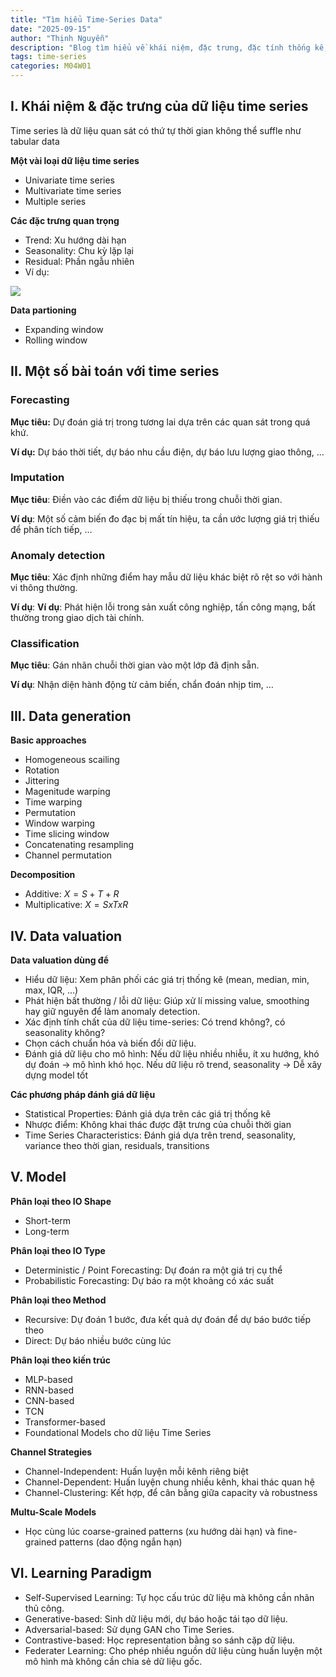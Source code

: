 ```yaml
---
title: "Tìm hiểu Time-Series Data"
date: "2025-09-15"
author: "Thịnh Nguyễn"
description: "Blog tìm hiểu về khái niệm, đặc trưng, đặc tính thống kê, model trong dữ liệu time-series"
tags: time-series
categories: M04W01
---
```


## I. Khái niệm & đặc trưng của dữ liệu time series

Time series là dữ liệu quan sát có thứ tự thời gian không thể suffle như tabular data

**Một vài loại dữ liệu time series**

* Univariate time series
* Multivariate time series
* Multiple series

**Các đặc trưng quan trọng**

* Trend: Xu hướng dài hạn
* Seasonality: Chu kỳ lặp lại
* Residual: Phần ngẫu nhiên
* Ví dụ:
    
![](https://res.cloudinary.com/dsikxgkcg/image/upload/v1757944532/image_pknmeo.png)
    
**Data partioning**

* Expanding window
* Rolling window

## II. Một số bài toán với time series

### Forecasting

**Mục tiêu:** Dự đoán giá trị trong tương lai dựa trên các quan sát trong quá khứ.

**Ví dụ:** Dự báo thời tiết, dự báo nhu cầu điện, dự báo lưu lượng giao thông, …

### Imputation

**Mục tiêu**: Điền vào các điểm dữ liệu bị thiếu trong chuỗi thời gian.

**Ví dụ**: Một số cảm biến đo đạc bị mất tín hiệu, ta cần ước lượng giá trị thiếu để phân tích tiếp, …

### Anomaly detection

**Mục tiêu**: Xác định những điểm hay mẫu dữ liệu khác biệt rõ rệt so với hành vi thông thường.

**Ví dụ**: **Ví dụ**: Phát hiện lỗi trong sản xuất công nghiệp, tấn công mạng, bất thường trong giao dịch tài chính.

### Classification

**Mục tiêu**: Gán nhãn chuỗi thời gian vào một lớp đã định sẵn.

**Ví dụ**: Nhận diện hành động từ cảm biến, chẩn đoán nhịp tim, …

## III. Data generation

**Basic approaches**

* Homogeneous scailing
* Rotation
* Jittering
* Magenitude warping
* Time warping
* Permutation
* Window warping
* Time slicing window
* Concatenating resampling
* Channel permutation

**Decomposition**

* Additive: $X = S + T + R$
* Multiplicative: $X = S x T x R$

## IV. Data valuation

**Data valuation dùng để**

* Hiểu dữ liệu: Xem phân phối các giá trị thống kê (mean, median, min, max, IQR, ...)
* Phát hiện bất thường / lỗi dữ liệu: Giúp xử lí missing value, smoothing hay giữ nguyên để làm anomaly detection.
* Xác định tính chất của dữ liệu time-series: Có trend không?, có seasonality không?
* Chọn cách chuẩn hóa và biến đổi dữ liệu.
* Đánh giá dữ liệu cho mô hình: Nếu dữ liệu nhiều nhiễu, ít xu hướng, khó dự đoán -> mô hình khó học. Nếu dữ liệu rõ trend, seasonality -> Dễ xây dựng model tốt 

**Các phương pháp đánh giá dữ liệu**

* Statistical Properties: Đánh giá dựa trên các giá trị thống kê
* Nhược điểm: Không khai thác được đặt trưng của chuỗi thời gian
* Time Series Characteristics: Đánh giá dựa trên trend, seasonality, variance theo thời gian, residuals, transitions

## V. Model

**Phân loại theo IO Shape**

* Short-term
* Long-term

**Phân loại theo IO Type**

* Deterministic / Point Forecasting: Dự đoán ra một giá trị cụ thể
* Probabilistic Forecasting: Dự báo ra một khoảng có xác suất

**Phân loại theo Method**

* Recursive: Dự đoán 1 bước, đưa kết quả dự đoán để dự báo bước tiếp theo
* Direct: Dự báo nhiều bước cùng lúc

**Phân loại theo kiến trúc**

* MLP-based
* RNN-based
* CNN-based
* TCN
* Transformer-based
* Foundational Models cho dữ liệu Time Series

**Channel Strategies**

* Channel-Independent: Huấn luyện mỗi kênh riêng biệt
* Channel-Dependent: Huấn luyện chung nhiều kênh, khai thác quan hệ
* Channel-Clustering: Kết hợp, để cân bằng giữa capacity và robustness

**Multu-Scale Models**

* Học cùng lúc coarse-grained patterns (xu hướng dài hạn) và fine-grained patterns (dao động ngắn hạn)

## VI. Learning Paradigm

* Self-Supervised Learning: Tự học cấu trúc dữ liệu mà không cần nhãn thủ công.
* Generative-based: Sinh dữ liệu mới, dự báo hoặc tái tạo dữ liệu.
* Adversarial-based: Sử dụng GAN cho Time Series.
* Contrastive-based: Học representation bằng so sánh cặp dữ liệu.
* Federater Learning: Cho phép nhiều nguồn dữ liệu cùng huấn luyện một mô hình mà không cần chia sẻ dữ liệu gốc.